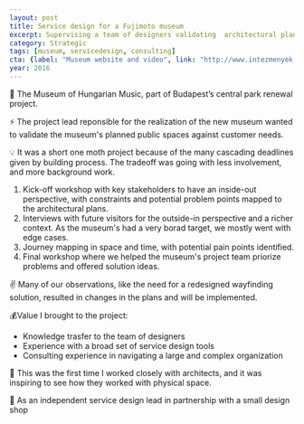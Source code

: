 ```yaml
---
layout: post
title: Service design for a Fujimoto museum
excerpt: Supervising a team of designers validating  architectural plans from a service design perspective
category: Strategic
tags: [museum, servicedesign, consulting]
cta: {label: "Museum website and video", link: "http://www.intezmenyek.ligetbudapest.org/en/places/future/hungarian-house-of-music"}
year: 2016
---
```


🏢 The Museum of Hungarian Music, part of Budapest’s central park renewal project.

⚡ The project lead reponsible for the realization of the new museum wanted to validate the museum's planned public spaces against customer needs.

💡 It was a short one moth project because of the many cascading deadlines given by building process. The tradeoff was going with less involvement, and more background work.

1. Kick-off workshop with key stakeholders to have an inside-out perspective, with constraints and potential problem points mapped to the architectural plans.
2. Interviews with future visitors for the outside-in perspective and a richer context. As the museum's had a very borad target, we mostly went with edge cases.
3. Journey mapping in space and time, with potential pain points identified.
4. Final workshop where we helped the museum's project team priorize problems and offered solution ideas.

✌️ Many of our observations, like the need for a redesigned wayfinding solution, resulted in changes in the plans and will be implemented.

💰Value I brought to the project:

- Knowledge trasfer to the team of designers
- Experience with a broad set of service design tools
- Consulting experience in navigating a large and complex organization

💙 This was the first time I worked closely with architects, and it was inspiring to see how they worked with physical space.

👥 As an independent service design lead in partnership with a small design shop
